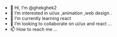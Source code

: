 - 👋 Hi, I’m @ghekghek2
- 👀 I’m interested in ui/ux ,animation ,web design .
- 🌱 I’m currently learning react
- 💞️ I’m looking to collaborate on ui/ux and react ...
- 📫 How to reach me ...

<!---
ghekghek2/ghekghek2 is a ✨ special ✨ repository because its `README.md` (this file) appears on your GitHub profile.
You can click the Preview link to take a look at your changes.
--->
